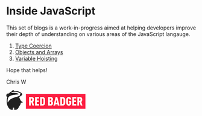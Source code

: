 # Inside JavaScript

This set of blogs is a work-in-progress aimed at helping developers improve their depth of understanding on various areas of the JavaScript langauge.

1. [Type Coercion](./01%20Type%20Coercion/README.md)
1. [Objects and Arrays](./02%20Objects%20and%20Arrays/README.md)
1. [Variable Hoisting](./03%20Hoisting/README.md)


Hope that helps!

Chris W

[![Red Badger Logo - Small](./img/Red%20Badger%20Small.png)](https://red-badger.com/)



